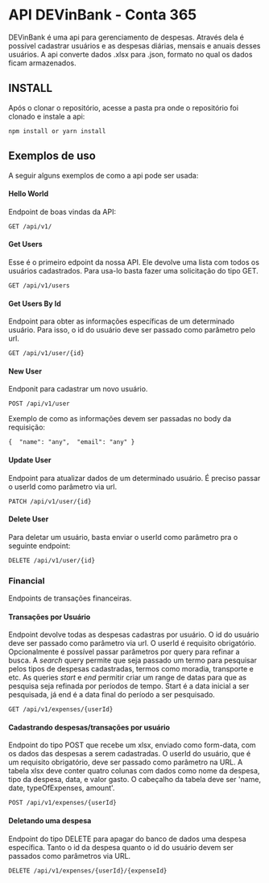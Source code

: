 # API DEVinBank - Conta 365

DEVinBank é uma api para gerenciamento de despesas. Através dela é possível cadastrar usuários e as despesas diárias, mensais e anuais desses usuários. A api converte dados .xlsx para .json, formato no qual os dados ficam armazenados.

## INSTALL

Após o clonar o repositório, acesse a pasta pra onde o repositório foi clonado e instale a api:

`npm install or yarn install`

## Exemplos de uso

A seguir alguns exemplos de como a api pode ser usada:



#### Hello World

Endpoint de boas vindas da API:

`GET /api/v1/  `



#### Get Users

Esse é o primeiro edpoint da nossa API. Ele devolve uma lista com todos os usuários cadastrados. Para usa-lo basta fazer uma solicitação do tipo GET. 

`GET /api/v1/users`



#### Get Users By Id

Endpoint para obter as informações específicas de um determinado usuário. Para isso, o id do usuário deve ser passado como parâmetro pelo url.

`GET /api/v1/user/{id}`



#### New User

Endponit para cadastrar um novo usuário. 

`POST /api/v1/user`

Exemplo de como as informações devem ser passadas no body da requisição:

`{  "name": "any",  "email": "any" }`



#### Update User

Endpoint para atualizar dados de um determinado usuário. É preciso passar o userId como parâmetro via url.

`PATCH /api/v1/user/{id}`



#### Delete User

Para deletar um usuário, basta enviar o userId como parâmetro pra o seguinte endpoint:

`DELETE /api/v1/user/{id}`



### Financial

Endpoints de transações financeiras.



#### Transações por Usuário

Endpoint devolve todas as despesas cadastras por usuário. O id do usuário deve ser passado como parâmetro via url. O userId é requisito obrigatório. Opcionalmente é possível passar parâmetros por query para refinar a busca. A *search* query permite que seja passado um termo para pesquisar pelos tipos de despesas cadastradas, termos como moradia, transporte e etc. As queries *start* e *end* permitir criar um range de datas para que as pesquisa seja refinada por períodos de tempo. Start é a data inicial a ser pesquisada, já end é a data final do período a ser pesquisado.

`GET /api/v1/expenses/{userId}`



#### Cadastrando despesas/transações por usuário

Endpoint do tipo POST que recebe um xlsx, enviado como form-data, com os dados das despesas a serem cadastradas. O userId do usuário, que é um requisito obrigatório, deve ser passado como parâmetro na URL. A tabela xlsx deve conter quatro colunas com dados como nome da despesa, tipo da despesa, data, e valor gasto. O cabeçalho da tabela deve ser 'name, date, typeOfExpenses, amount'.

`POST /api/v1/expenses/{userId}`



#### Deletando uma despesa

Endpoint do tipo DELETE para apagar do banco de dados uma despesa específica. Tanto o id da despesa quanto o id do usuário devem ser passados como parâmetros via URL.

`DELETE /api/v1/expenses/{userId}/{expenseId}`

